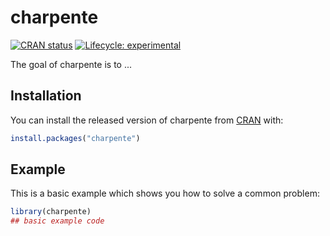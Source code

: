 
# charpente

<!-- badges: start -->
[![CRAN status](https://www.r-pkg.org/badges/version/charpente)](https://CRAN.R-project.org/package=charpente)
[![Lifecycle: experimental](https://img.shields.io/badge/lifecycle-experimental-orange.svg)](https://www.tidyverse.org/lifecycle/#experimental)
<!-- badges: end -->

The goal of charpente is to ...

## Installation

You can install the released version of charpente from [CRAN](https://CRAN.R-project.org) with:

``` r
install.packages("charpente")
```

## Example

This is a basic example which shows you how to solve a common problem:

``` r
library(charpente)
## basic example code
```

